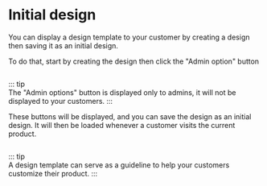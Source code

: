 # Initial design

You can display a design template to your customer by creating a design then saving it as an initial
design.

To do that, start by creating the design then click the "Admin option" button

<img srcset="/productdesigner/images/admin-options.jpg 2x">

::: tip  
The "Admin options" button is displayed only to admins, it will not be displayed to your customers.
:::

These buttons will be displayed, and you can save the design as an initial design. It will then be
loaded whenever a customer visits the current product.

<img srcset="/productdesigner/images/admin-options-buttons.jpg 2x" class="border">

::: tip  
A design template can serve as a guideline to help your customers customize their product.
:::
